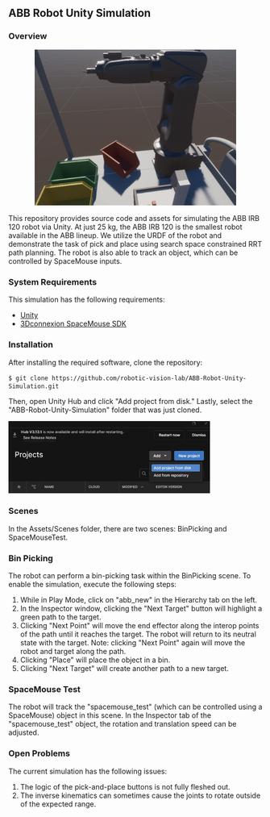 ## ABB Robot Unity Simulation

### Overview

<p align="center">
<img src="images/environment_overview.png" alt="environment_overview" width="400"/>
</p>

This repository provides source code and assets for simulating the ABB IRB 120
robot via Unity. At just 25 kg, the ABB IRB 120 is the smallest robot available
in the ABB lineup. We utilize the URDF of the robot and demonstrate the task of
pick and place using search space constrained RRT path planning. The robot is
also able to track an object, which can be controlled by SpaceMouse inputs.

### System Requirements

This simulation has the following requirements:

- [Unity](https://unity.com/download)
- [3Dconnexion SpaceMouse SDK](https://3dconnexion.com/tw/service/)

### Installation

After installing the required software, clone the repository:

    $ git clone https://github.com/robotic-vision-lab/ABB-Robot-Unity-Simulation.git

Then, open Unity Hub and click "Add project from disk." Lastly, select the
"ABB-Robot-Unity-Simulation" folder that was just cloned.

<p align="left">
<img src="images/load_project.png" alt="load_project" width="400"/>
</p>

### Scenes

In the Assets/Scenes folder, there are two scenes: BinPicking and
SpaceMouseTest.

### Bin Picking

The robot can perform a bin-picking task within the BinPicking scene. To enable
the simulation, execute the following steps:

1. While in Play Mode, click on "abb_new" in the Hierarchy tab on the left.
2. In the Inspector window, clicking the "Next Target" button will highlight a
green path to the target.
3. Clicking "Next Point" will move the end effector along the interop points of
the path until it reaches the target. The robot will return to its neutral
state with the target. Note: clicking "Next Point" again will move the robot
and target along the path.
4. Clicking "Place" will place the object in a bin. 
5. Clicking "Next Target" will create another path to a new target.

### SpaceMouse Test

The robot will track the "spacemouse_test" (which can be controlled using a
SpaceMouse) object in this scene. In the Inspector tab of the
"spacemouse_test" object, the rotation and translation speed can be adjusted.

### Open Problems 

The current simulation has the following issues: 

1. The logic of the pick-and-place buttons is not fully fleshed out. 
2. The inverse kinematics can sometimes cause the joints to rotate outside of
the expected range.
